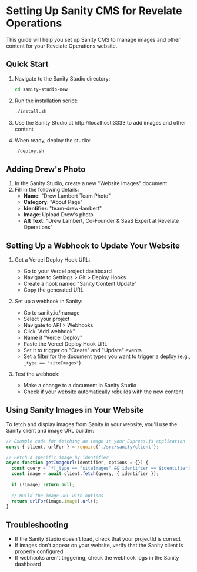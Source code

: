 # Setting Up Sanity CMS for Revelate Operations

This guide will help you set up Sanity CMS to manage images and other content for your Revelate Operations website.

## Quick Start

1. Navigate to the Sanity Studio directory:
   ```bash
   cd sanity-studio-new
   ```

2. Run the installation script:
   ```bash
   ./install.sh
   ```

3. Use the Sanity Studio at http://localhost:3333 to add images and other content

4. When ready, deploy the studio:
   ```bash
   ./deploy.sh
   ```

## Adding Drew's Photo

1. In the Sanity Studio, create a new "Website Images" document
2. Fill in the following details:
   - **Name**: "Drew Lambert Team Photo"
   - **Category**: "About Page"
   - **Identifier**: "team-drew-lambert"
   - **Image**: Upload Drew's photo
   - **Alt Text**: "Drew Lambert, Co-Founder & SaaS Expert at Revelate Operations"

## Setting Up a Webhook to Update Your Website

1. Get a Vercel Deploy Hook URL:
   - Go to your Vercel project dashboard
   - Navigate to Settings > Git > Deploy Hooks
   - Create a hook named "Sanity Content Update"
   - Copy the generated URL

2. Set up a webhook in Sanity:
   - Go to sanity.io/manage
   - Select your project
   - Navigate to API > Webhooks
   - Click "Add webhook"
   - Name it "Vercel Deploy"
   - Paste the Vercel Deploy Hook URL
   - Set it to trigger on "Create" and "Update" events
   - Set a filter for the document types you want to trigger a deploy (e.g., `_type == "siteImages"`)

3. Test the webhook:
   - Make a change to a document in Sanity Studio
   - Check if your website automatically rebuilds with the new content

## Using Sanity Images in Your Website

To fetch and display images from Sanity in your website, you'll use the Sanity client and image URL builder:

```javascript
// Example code for fetching an image in your Express.js application
const { client, urlFor } = require('./src/sanity/client');

// Fetch a specific image by identifier
async function getImageUrl(identifier, options = {}) {
  const query = `*[_type == "siteImages" && identifier == $identifier][0]`;
  const image = await client.fetch(query, { identifier });
  
  if (!image) return null;
  
  // Build the image URL with options
  return urlFor(image.image).url();
}
```

## Troubleshooting

- If the Sanity Studio doesn't load, check that your projectId is correct
- If images don't appear on your website, verify that the Sanity client is properly configured
- If webhooks aren't triggering, check the webhook logs in the Sanity dashboard
